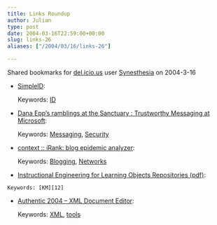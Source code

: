 ```yaml
---
title: Links Roundup
author: Julian
type: post
date: 2004-03-16T22:59:00+00:00
slug: links-26 
aliases: ["/2004/03/16/links-26"]

---
```

Shared bookmarks for [del.icio.us][1] user  [Synesthesia][2] on 2004-3-16

  * [SimpleID][3]:
   
    Keywords: [ID][4]
  * [Dana Epp&#8217;s ramblings at the Sanctuary : Trustworthy Messaging at Microsoft][5]:
   
    Keywords: [Messaging][6], [Security][7]
  * [context :: iRank: blog epidemic analyzer][8]:
   
    Keywords: [Blogging][9], [Networks][10]
  *  [Instructional Engineering for Learning Objects Repositories (pdf)][11]:
   
    Keywords: [KM][12]
  * [Authentic 2004 &#8211; XML Document Editor][13]:
   
    Keywords: [XML][14], [tools][15]

 [1]: https://del.icio.us/
 [2]: https://del.icio.us/synesthesia
 [3]: https://esigler.2nw.net/blog/2004/03/11/simpleid "https://esigler.2nw.net/blog/2004/03/11/simpleid"
 [4]: https://del.icio.us/synesthesia/ID
 [5]: https://silverstr.ufies.org/blog/archives/000552.html "https://silverstr.ufies.org/blog/archives/000552.html"
 [6]: https://del.icio.us/synesthesia/Messaging
 [7]: https://del.icio.us/synesthesia/Security
 [8]: https://straddle3.net/context/03/en/2004_03_12.html "https://straddle3.net/context/03/en/2004_03_12.html"
 [9]: https://del.icio.us/synesthesia/Blogging
 [10]: https://del.icio.us/synesthesia/Networks
 [11]: https://www-clips.imag.fr/calie04/actes/Paquette.pdf "https://www-clips.imag.fr/calie04/actes/Paquette.pdf"
 [12]: https://del.icio.us/synesthesia/KM
 [13]: https://www.xmlspy.com/products_doc.html "https://www.xmlspy.com/products_doc.html"
 [14]: https://del.icio.us/synesthesia/XML
 [15]: https://del.icio.us/synesthesia/tools
